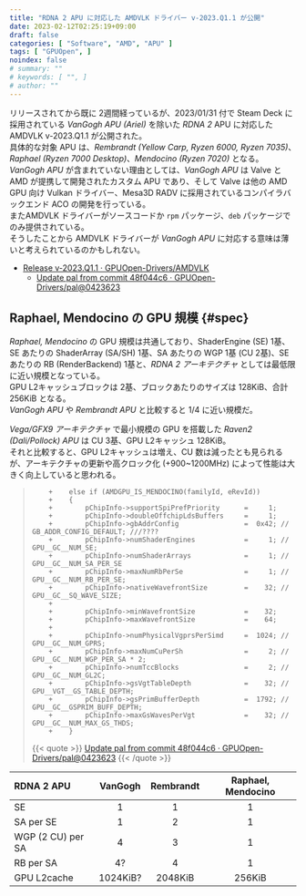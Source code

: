 ```yaml
---
title: "RDNA 2 APU に対応した AMDVLK ドライバー v-2023.Q1.1 が公開"
date: 2023-02-12T02:25:19+09:00
draft: false
categories: [ "Software", "AMD", "APU" ]
tags: [ "GPUOpen", ]
noindex: false
# summary: ""
# keywords: [ "", ]
# author: ""
---
```


リリースされてから既に 2週間経っているが、2023/01/31 付で Steam Deck に採用されている *VanGogh APU (Ariel)* を除いた *RDNA 2* APU に対応した AMDVLK v-2023.Q1.1 が公開された。  
具体的な対象 APU は、*Rembrandt (Yellow Carp, Ryzen 6000, Ryzen 7035)*、*Raphael (Ryzen 7000 Desktop)*、*Mendocino (Ryzen 7020)* となる。  
*VanGogh APU* が含まれていない理由としては、*VanGogh APU* は Valve と AMD が提携して開発されたカスタム APU であり、そして Valve は他の AMD GPU 向け Vulkan ドライバー、Mesa3D RADV に採用されているコンパイラバックエンド ACO の開発を行っている。  
またAMDVLK ドライバーがソースコードか `rpm` パッケージ、`deb` パッケージでのみ提供されている。  
そうしたことから AMDVLK ドライバーが *VanGogh APU* に対応する意味は薄いと考えられているのかもしれない。  

 * [Release v-2023.Q1.1 · GPUOpen-Drivers/AMDVLK](https://github.com/GPUOpen-Drivers/AMDVLK/releases/tag/v-2023.Q1.1)
    * [Update pal from commit 48f044c6 · GPUOpen-Drivers/pal@0423623](https://github.com/GPUOpen-Drivers/pal/commit/042362399cdac1019fbc7f0ace8489aee2907883)

## Raphael, Mendocino の GPU 規模 {#spec}
*Raphael, Mendocino* の GPU 規模は共通しており、ShaderEngine (SE) 1基、SE あたりの ShaderArray (SA/SH) 1基、SA あたりの WGP 1基 (CU 2基)、SE あたりの RB (RenderBackend) 1基と、*RDNA 2 アーキテクチャ* としては最低限に近い規模となっている。  
GPU L2キャッシュブロックは 2基、ブロックあたりのサイズは 128KiB、合計 256KiB となる。  
*VanGogh APU* や *Rembrandt APU* と比較すると 1/4 に近い規模だ。  

*Vega/GFX9 アーキテクチャ* で最小規模の GPU を搭載した *Raven2 (Dali/Pollock) APU* は CU 3基、GPU L2キャッシュ 128KiB。  
それと比較すると、GPU L2キャッシュは増え、CU 数は減ったとも見られるが、アーキテクチャの更新や高クロック化 (+900~1200MHz) によって性能は大きく向上していると思われる。  

 >         +    else if (AMDGPU_IS_MENDOCINO(familyId, eRevId))
 >         +    {
 >         +        pChipInfo->supportSpiPrefPriority      =     1;
 >         +        pChipInfo->doubleOffchipLdsBuffers     =     1;
 >         +        pChipInfo->gbAddrConfig                =  0x42; // GB_ADDR_CONFIG_DEFAULT; ///????
 >         +        pChipInfo->numShaderEngines            =     1; // GPU__GC__NUM_SE;
 >         +        pChipInfo->numShaderArrays             =     1; // GPU__GC__NUM_SA_PER_SE
 >         +        pChipInfo->maxNumRbPerSe               =     1; // GPU__GC__NUM_RB_PER_SE;
 >         +        pChipInfo->nativeWavefrontSize         =    32; // GPU__GC__SQ_WAVE_SIZE;
 >         +
 >         +        pChipInfo->minWavefrontSize            =    32;
 >         +        pChipInfo->maxWavefrontSize            =    64;
 >         +
 >         +        pChipInfo->numPhysicalVgprsPerSimd     =  1024; // GPU__GC__NUM_GPRS;
 >         +        pChipInfo->maxNumCuPerSh               =     2; // GPU__GC__NUM_WGP_PER_SA * 2;
 >         +        pChipInfo->numTccBlocks                =     2; // GPU__GC__NUM_GL2C;
 >         +        pChipInfo->gsVgtTableDepth             =    32; // GPU__VGT__GS_TABLE_DEPTH;
 >         +        pChipInfo->gsPrimBufferDepth           =  1792; // GPU__GC__GSPRIM_BUFF_DEPTH;
 >         +        pChipInfo->maxGsWavesPerVgt            =    32; // GPU__GC__NUM_MAX_GS_THDS;
 >         +    }
 >
 > {{< quote >}} [Update pal from commit 48f044c6 · GPUOpen-Drivers/pal@0423623](https://github.com/GPUOpen-Drivers/pal/commit/042362399cdac1019fbc7f0ace8489aee2907883) {{< /quote >}}

| RDNA 2 APU | VanGogh | Rembrandt | Raphael, Mendocino |
| :--        | :--:    | :--:      | :--:               |
| SE         | 1       | 1         | 1                  |
| SA per SE  | 1       | 2         | 1                  |
| WGP (2 CU) per SA | 4| 3         | 1                  |
| RB per SA  | 4?      | 4         | 1                  |
| GPU L2cache| 1024KiB?| 2048KiB   | 256KiB             |

